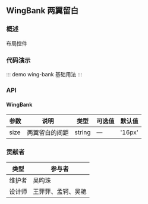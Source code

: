 ## WingBank 两翼留白

### 概述

布局控件

### 代码演示

::: demo wing-bank
基础用法
:::

### API

#### WingBank
| 参数 | 说明 | 类型 | 可选值 | 默认值 |
| --- | --- | ---- |------ |------ |
| size | 两翼留白的间距 | string | — | '16px' |

### 贡献者
| 类型       | 参与者                         |
|---------- |--------------------------------  |
| 维护者 | 吴昀珠 |
| 设计师 | 王菲菲、孟轲、吴艳 |
